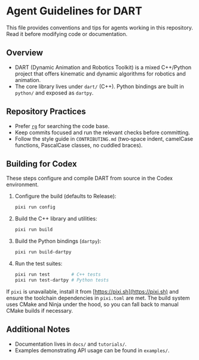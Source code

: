 # Agent Guidelines for DART

This file provides conventions and tips for agents working in this repository.  Read it before modifying code or documentation.

## Overview
- DART (Dynamic Animation and Robotics Toolkit) is a mixed C++/Python project that offers kinematic and dynamic algorithms for robotics and animation.
- The core library lives under `dart/` (C++).  Python bindings are built in `python/` and exposed as `dartpy`.

## Repository Practices
- Prefer [`rg`](https://github.com/BurntSushi/ripgrep) for searching the code base.
- Keep commits focused and run the relevant checks before committing.
- Follow the style guide in `CONTRIBUTING.md` (two‑space indent, camelCase functions, PascalCase classes, no cuddled braces).

## Building for Codex
These steps configure and compile DART from source in the Codex environment.
1. Configure the build (defaults to Release):
   ```bash
   pixi run config
   ```
2. Build the C++ library and utilities:
   ```bash
   pixi run build
   ```
3. Build the Python bindings (`dartpy`):
   ```bash
   pixi run build-dartpy
   ```
4. Run the test suites:
   ```bash
   pixi run test        # C++ tests
   pixi run test-dartpy # Python tests
   ```

If `pixi` is unavailable, install it from [https://pixi.sh](https://pixi.sh) and ensure the toolchain dependencies in `pixi.toml` are met.  The build system uses CMake and Ninja under the hood, so you can fall back to manual CMake builds if necessary.

## Additional Notes
- Documentation lives in `docs/` and `tutorials/`.
- Examples demonstrating API usage can be found in `examples/`.

